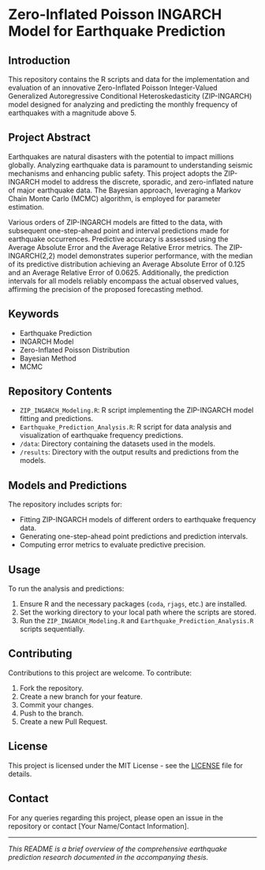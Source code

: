 # Zero-Inflated Poisson INGARCH Model for Earthquake Prediction

## Introduction

This repository contains the R scripts and data for the implementation and evaluation of an innovative Zero-Inflated Poisson Integer-Valued Generalized Autoregressive Conditional Heteroskedasticity (ZIP-INGARCH) model designed for analyzing and predicting the monthly frequency of earthquakes with a magnitude above 5.

## Project Abstract

Earthquakes are natural disasters with the potential to impact millions globally. Analyzing earthquake data is paramount to understanding seismic mechanisms and enhancing public safety. This project adopts the ZIP-INGARCH model to address the discrete, sporadic, and zero-inflated nature of major earthquake data. The Bayesian approach, leveraging a Markov Chain Monte Carlo (MCMC) algorithm, is employed for parameter estimation.

Various orders of ZIP-INGARCH models are fitted to the data, with subsequent one-step-ahead point and interval predictions made for earthquake occurrences. Predictive accuracy is assessed using the Average Absolute Error and the Average Relative Error metrics. The ZIP-INGARCH(2,2) model demonstrates superior performance, with the median of its predictive distribution achieving an Average Absolute Error of 0.125 and an Average Relative Error of 0.0625. Additionally, the prediction intervals for all models reliably encompass the actual observed values, affirming the precision of the proposed forecasting method.

## Keywords

- Earthquake Prediction
- INGARCH Model
- Zero-Inflated Poisson Distribution
- Bayesian Method
- MCMC

## Repository Contents

- `ZIP_INGARCH_Modeling.R`: R script implementing the ZIP-INGARCH model fitting and predictions.
- `Earthquake_Prediction_Analysis.R`: R script for data analysis and visualization of earthquake frequency predictions.
- `/data`: Directory containing the datasets used in the models.
- `/results`: Directory with the output results and predictions from the models.

## Models and Predictions

The repository includes scripts for:

- Fitting ZIP-INGARCH models of different orders to earthquake frequency data.
- Generating one-step-ahead point predictions and prediction intervals.
- Computing error metrics to evaluate predictive precision.

## Usage

To run the analysis and predictions:

1. Ensure R and the necessary packages (`coda`, `rjags`, etc.) are installed.
2. Set the working directory to your local path where the scripts are stored.
3. Run the `ZIP_INGARCH_Modeling.R` and `Earthquake_Prediction_Analysis.R` scripts sequentially.

## Contributing

Contributions to this project are welcome. To contribute:

1. Fork the repository.
2. Create a new branch for your feature.
3. Commit your changes.
4. Push to the branch.
5. Create a new Pull Request.

## License

This project is licensed under the MIT License - see the [LICENSE](LICENSE) file for details.

## Contact

For any queries regarding this project, please open an issue in the repository or contact [Your Name/Contact Information].

---

*This README is a brief overview of the comprehensive earthquake prediction research documented in the accompanying thesis.*
